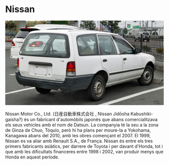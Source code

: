 # Nissan

![Latam Nissan](img/latamnissan.jpg)

Nissan Motor Co., Ltd. (日産自動車株式会社 , Nissan Jidōsha Kabushiki-gaisha?) és un fabricant d'automòbils japonès que abans comercialitzava els seus vehicles amb el nom de Datsun. La companyia té la seu a la zona de Ginza de Chuo, Tòquio, però hi ha plans per moure-la a Yokohama, Kanagawa abans del 2010, amb les obres començant el 2007. El 1999, Nissan es va aliar amb Renault S.A., de França. Nissan és entre els tres primers fabricants asiàtics, per darrere de Toyota i per davant d'Honda, tot i que amb les dificultats financeres entre 1998 i 2002, van produir menys que Honda en aquest període.
